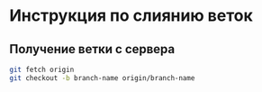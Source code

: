# Инструкция по слиянию веток

## Получение ветки с сервера
```bash
git fetch origin
git checkout -b branch-name origin/branch-name
